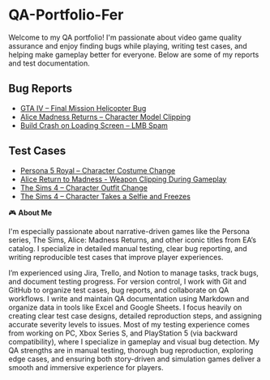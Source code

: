 # QA-Portfolio-Fer
Welcome to my QA portfolio! I'm passionate about video game quality assurance and enjoy finding bugs while playing, writing test cases, and helping make gameplay better for everyone. Below are some of my reports and test documentation.
## Bug Reports
- [GTA IV – Final Mission Helicopter Bug](https://github.com/ferduran23/QA-Portfolio-Fer/blob/f13a09e38c903711eca7219c4e74ce277a302f40/bug-reports/BR-GTA4-001_final_mission_camera_glitch.md)
- [Alice Madness Returns – Character Model Clipping](https://github.com/ferduran23/QA-Portfolio-Fer/blob/9a86373812466b72f6910091ba630a61cb44e6b9/bug-reports/BR-AMR-001_weapon_clipping.md)
- [Build Crash on Loading Screen – LMB Spam](https://github.com/ferduran23/QA-Portfolio-Fer/blob/5bd12b905677aaba9754655941ab4f57f4bbd6a6/bug-reports/BR-DOTA2-001_lmb_crash_loading_screen.md)
## Test Cases
- [Persona 5 Royal – Character Costume Change](https://github.com/ferduran23/QA-Portfolio-Fer/blob/7fcff482796b5a6e62ef6ef32564b8f1063be9ae/test-cases/costume_change_test.md)
- [Alice Return to Madness - Weapon Clipping During Gameplay](https://github.com/ferduran23/QA-Portfolio-Fer/blob/f0a7eade4704686fdcecdf974d9764ca24eaa97e/test-cases/weapon_clipping_test.md)
- [The Sims 4 – Character Outfit Change](https://github.com/ferduran23/QA-Portfolio-Fer/blob/011377a4b2a717c4074015da8d756673f7d9b951/test-cases/TC-SIMS4-001_change_outfit_dresser.md)
- [The Sims 4 – Character Takes a Selfie and Freezes](https://github.com/ferduran23/QA-Portfolio-Fer/blob/5135bd460eabd5b97524ef0f823545ed31cbb838/test-cases/TC-SIMS4-002_selfie_freeze.md)



🎮 **About Me**

I'm especially passionate about narrative-driven games like the Persona series, The Sims, Alice: Madness Returns, and other iconic titles from EA’s catalog. I specialize in detailed manual testing, clear bug reporting, and writing reproducible test cases that improve player experiences.

I’m experienced using Jira, Trello, and Notion to manage tasks, track bugs, and document testing progress. For version control, I work with Git and GitHub to organize test cases, bug reports, and collaborate on QA workflows.
I write and maintain QA documentation using Markdown and organize data in tools like Excel and Google Sheets. I focus heavily on creating clear test case designs, detailed reproduction steps, and assigning accurate severity levels to issues.
Most of my testing experience comes from working on PC, Xbox Series S, and PlayStation 5 (via backward compatibility), where I specialize in gameplay and visual bug detection.
My QA strengths are in manual testing, thorough bug reproduction, exploring edge cases, and ensuring both story-driven and simulation games deliver a smooth and immersive experience for players.
